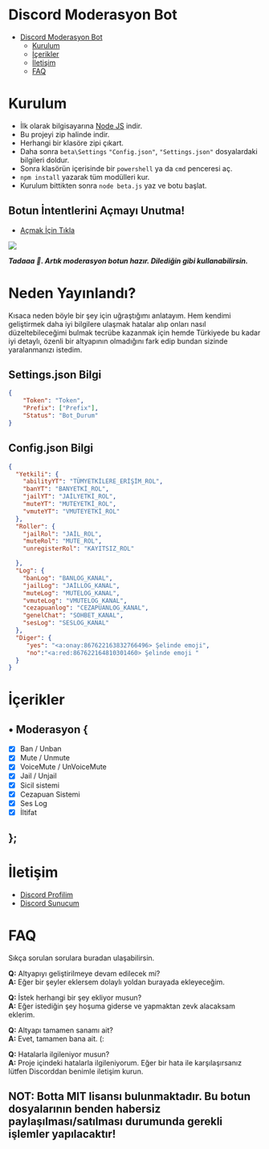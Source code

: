 # Discord Moderasyon Bot


 - [Discord Moderasyon Bot](https://github.com/beT4w/bet4Moderation)
      - [Kurulum](#kurulum)
      - [İçerikler](#İçerikler)
      - [İletişim](#İletişim)
      - [FAQ](#faq)


# Kurulum
* İlk olarak bilgisayarına [Node JS](https://nodejs.org/en/) indir.
* Bu projeyi zip halinde indir.
* Herhangi bir klasöre zipi çıkart.
* Daha sonra `beta\Settings` `"Config.json"`, `"Settings.json"` dosyalardaki bilgileri doldur.
* Sonra klasörün içerisinde bir `powershell` ya da `cmd` penceresi aç.
* ```npm install``` yazarak tüm modülleri kur.
* Kurulum bittikten sonra ```node beta.js``` yaz ve botu başlat.


## Botun İntentlerini Açmayı Unutma!
* [Açmak İçin Tıkla](https://discord.com/developers/applications)
<img src="https://cdn.discordapp.com/attachments/818953120452575322/851116463166849054/3P4KKB.png"/>

***Tadaaa 🎉. Artık moderasyon botun hazır. Dilediğin gibi kullanabilirsin.***


# Neden Yayınlandı?
 Kısaca neden böyle bir şey için uğraştığımı anlatayım. Hem kendimi geliştirmek daha iyi bilgilere ulaşmak hatalar alıp onları nasıl düzeltebileceğimi bulmak tecrübe kazanmak için hemde Türkiyede bu kadar iyi detaylı, özenli bir altyapının olmadığını fark edip bundan sizinde yaralanmanızı istedim.



## Settings.json Bilgi

```json
{
    "Token": "Token",
    "Prefix": ["Prefix"],
    "Status": "Bot_Durum"
}
```
## Config.json Bilgi
```json
{
  "Yetkili": {
    "abilityYT": "TÜMYETKİLERE_ERİŞİM_ROL",
    "banYT": "BANYETKİ_ROL",
    "jailYT": "JAİLYETKİ_ROL",
    "muteYT": "MUTEYETKİ_ROL",
    "vmuteYT": "VMUTEYETKİ_ROL"
  },
  "Roller": {
    "jailRol": "JAİL_ROL",
    "muteRol": "MUTE_ROL",
    "unregisterRol": "KAYITSIZ_ROL"

  },
  "Log": {
    "banLog": "BANLOG_KANAL",
    "jailLog": "JAİLLOG_KANAL",
    "muteLog": "MUTELOG_KANAL",
    "vmuteLog": "VMUTELOG_KANAL",
    "cezapuanlog": "CEZAPUANLOG_KANAL",
    "genelChat": "SOHBET_KANAL",
    "sesLog": "SESLOG_KANAL"
  },
  "Diger": {
     "yes": "<a:onay:867622163832766496> Şelinde emoji",
     "no":"<a:red:867622164810301460> Şelinde emoji "
  }
}
```


# İçerikler

## • Moderasyon {
  - [x] Ban / Unban
  - [x] Mute / Unmute
  - [x] VoiceMute / UnVoiceMute
  - [x] Jail / Unjail
  - [x] Sicil sistemi
  - [x] Cezapuan Sistemi
  - [x] Ses Log
  - [x] İltifat
## };

# İletişim
* [Discord Profilim](https://discord.com/users/852615172673503262)
* [Discord Sunucum](https://discord.gg/58UAMVJTSH)

# FAQ
Sıkça sorulan sorulara buradan ulaşabilirsin.

**Q:** Altyapıyı geliştirilmeye devam edilecek mi?<br />
**A:** Eğer bir şeyler eklersem dolaylı yoldan burayada ekleyeceğim.

**Q:** İstek herhangi bir şey ekliyor musun?<br />
**A:** Eğer istediğin şey hoşuma giderse ve yapmaktan zevk alacaksam eklerim.

**Q:** Altyapı tamamen sanamı ait?<br />
**A:** Evet, tamamen bana ait. (:

**Q:** Hatalarla ilgileniyor musun?<br />
**A:** Proje içindeki hatalarla ilgileniyorum. Eğer bir hata ile karşılaşırsanız lütfen Discorddan benimle iletişim kurun. 


## NOT: Botta MIT lisansı bulunmaktadır. Bu botun dosyalarının benden habersiz paylaşılması/satılması durumunda gerekli işlemler yapılacaktır!
